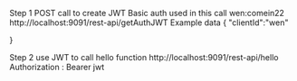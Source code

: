 Step 1 POST call to create JWT
Basic auth used in this call wen:comein22
http://localhost:9091/rest-api/getAuthJWT
Example data
{
 "clientId":"wen"
  
}

Step 2 use JWT to call hello function
http://localhost:9091/rest-api/hello
Authorization : Bearer jwt